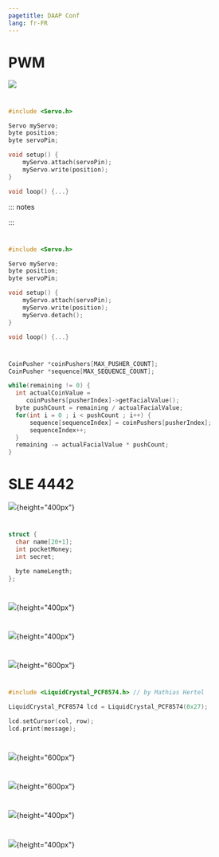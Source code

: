 ```yaml
---
pagetitle: DAAP Conf
lang: fr-FR
---
```


# PWM
![](assets/img/PWM.png)

# <!-- Contrôler le servo -->
```c++
#include <Servo.h>

Servo myServo;
byte position;
byte servoPin;

void setup() {
    myServo.attach(servoPin);
    myServo.write(position);
}

void loop() {...}
```

::: notes

:::

# <!-- Detach -->
```c++
#include <Servo.h>

Servo myServo;
byte position;
byte servoPin;

void setup() {
    myServo.attach(servoPin);
    myServo.write(position);
    myServo.detach();
}

void loop() {...}
```

# <!-- Séquenceur -->
```cpp
CoinPusher *coinPushers[MAX_PUSHER_COUNT];
CoinPusher *sequence[MAX_SEQUENCE_COUNT];

while(remaining != 0) {
  int actualCoinValue = 
     coinPushers[pusherIndex]->getFacialValue();
  byte pushCount = remaining / actualFacialValue;
  for(int i = 0 ; i < pushCount ; i++) {
      sequence[sequenceIndex] = coinPushers[pusherIndex];
      sequenceIndex++;
  }
  remaining -= actualFacialValue * pushCount;
}

```

<!-- Discours -->
#

<!-- SLE 4442 -->
# SLE 4442
![](assets/img/carte+connecteur.png){height="400px"}


<!-- Structure carte -->
# 
```cpp
struct {
  char name[20+1];
  int pocketMoney;
  int secret;

  byte nameLength;
};
```

<!-- Discours trouver la librairie SClib-->
# 

<!-- Protocole SLE4442 -->
#
![](assets/img/protocole2.png){height="400px"}

<!-- Présentation de L'écran LCD -->
#
![](assets/img/LCD.png){height="400px"}

<!-- Introduction au protocole I2C -->
#
![](assets/img/I2C.png){height="600px"}


<!-- Librairie LCD -->
#
```cpp
#include <LiquidCrystal_PCF8574.h> // by Mathias Hertel

LiquidCrystal_PCF8574 lcd = LiquidCrystal_PCF8574(0x27);

lcd.setCursor(col, row);
lcd.print(message);
```

<!-- Clavier matriciel -->
#
![](assets/img/keypad.png){height="600px"}


<!-- Clavier matriciel fonctionnement-->
#
![](assets/img/clavier_4x4_schema_interne.gif){height="600px"}


<!-- anti-rebond -->
#
![](assets/img/rebond.png){height="400px"}

#
![](assets/img/anti-rebond.png){height="400px"}